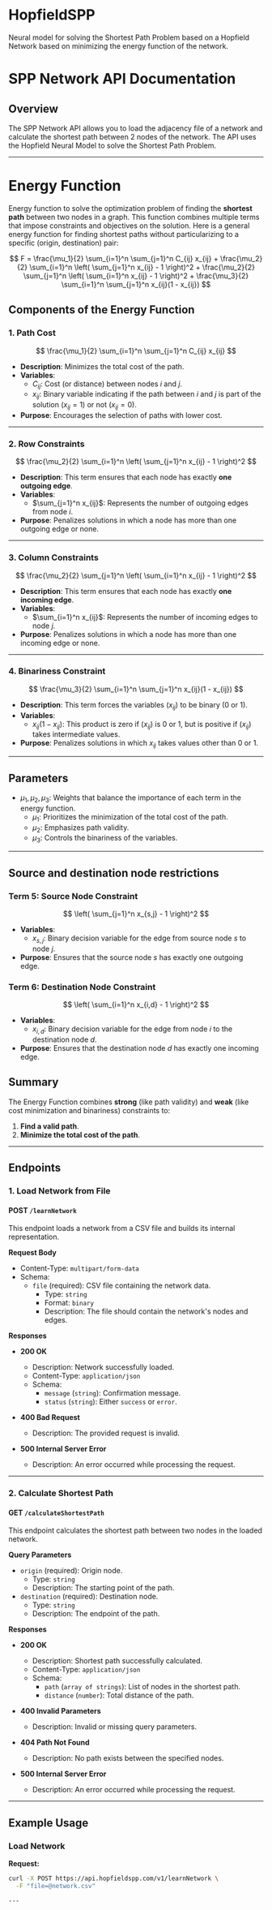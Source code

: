 # HopfieldSPP
Neural model for solving the Shortest Path Problem based on a Hopfield Network based on minimizing the energy function of the network.

# SPP Network API Documentation

## Overview

The SPP Network API allows you to load the adjacency file of a network and calculate the shortest path between 2 nodes of the network. The API uses the Hopfield Neural Model to solve the Shortest Path Problem.


---

# Energy Function

Energy function to solve the optimization problem of finding the **shortest path** between two nodes in a graph. This function combines multiple terms that impose constraints and objectives on the solution. Here is a general energy function for finding shortest paths without particularizing to a specific (origin, destination) pair:

$$
F = \frac{\mu_1}{2} \sum_{i=1}^n \sum_{j=1}^n C_{ij} x_{ij} + 
    \frac{\mu_2}{2} \sum_{i=1}^n \left( \sum_{j=1}^n x_{ij} - 1 \right)^2 + 
    \frac{\mu_2}{2} \sum_{j=1}^n \left( \sum_{i=1}^n x_{ij} - 1 \right)^2 + 
    \frac{\mu_3}{2} \sum_{i=1}^n \sum_{j=1}^n x_{ij}(1 - x_{ij}) 
$$

## Components of the Energy Function

### 1. **Path Cost**
$$
\frac{\mu_1}{2} \sum_{i=1}^n \sum_{j=1}^n C_{ij} x_{ij}
$$
- **Description**: Minimizes the total cost of the path.
- **Variables**:
  - $C_{ij}$: Cost (or distance) between nodes $i$ and $j$.
  - $x_{ij}$: Binary variable indicating if the path between $i$ and $j$ is part of the solution $(x_{ij} = 1)$ or not $(x_{ij} = 0)$.
- **Purpose**: Encourages the selection of paths with lower cost.

---

### 2. **Row Constraints**
$$
\frac{\mu_2}{2} \sum_{i=1}^n \left( \sum_{j=1}^n x_{ij} - 1 \right)^2
$$
- **Description**: This term ensures that each node has exactly **one outgoing edge**.
- **Variables**:
  - $\sum_{j=1}^n x_{ij}$: Represents the number of outgoing edges from node $i$.
- **Purpose**: Penalizes solutions in which a node has more than one outgoing edge or none.

---

### 3. **Column Constraints**
$$
\frac{\mu_2}{2} \sum_{j=1}^n \left( \sum_{i=1}^n x_{ij} - 1 \right)^2
$$
- **Description**: This term ensures that each node has exactly **one incoming edge**.
- **Variables**:
  - $\sum_{i=1}^n x_{ij}$: Represents the number of incoming edges to node $j$.
- **Purpose**: Penalizes solutions in which a node has more than one incoming edge or none. 

---

### 4. **Binariness Constraint**
$$
\frac{\mu_3}{2} \sum_{i=1}^n \sum_{j=1}^n x_{ij}(1 - x_{ij})
$$
- **Description**: This term forces the variables $(x_{ij})$ to be binary (0 or 1).
- **Variables**:
  - $x_{ij}(1 - x_{ij})$: This product is zero if $(x_{ij})$ is 0 or 1, but is positive if $(x_{ij})$ takes intermediate values.
- **Purpose**: Penalizes solutions in which $x_{ij}$ takes values other than 0 or 1.

---

## Parameters
- $\mu_1, \mu_2, \mu_3$: Weights that balance the importance of each term in the energy function. 
  - $\mu_1$: Prioritizes the minimization of the total cost of the path. 
  - $\mu_2$: Emphasizes path validity. 
  - $\mu_3$: Controls the binariness of the variables. 

---
## Source and destination node restrictions

### Term 5: Source Node Constraint
$$
\left( \sum_{j=1}^n x_{s,j} - 1 \right)^2
$$
- **Variables**:
  - $x_{s,j}$: Binary decision variable for the edge from source node $s$ to node $j$.
- **Purpose**: Ensures that the source node $s$ has exactly one outgoing edge.

### Term 6: Destination Node Constraint
$$
\left( \sum_{i=1}^n x_{i,d} - 1 \right)^2
$$
- **Variables**:
  - $x_{i,d}$: Binary decision variable for the edge from node $i$ to the destination node $d$.
- **Purpose**: Ensures that the destination node $d$ has exactly one incoming edge.

## Summary
The Energy Function combines **strong** (like path validity) and **weak** (like cost minimization and binariness) constraints to: 
1. **Find a valid path**.
2. **Minimize the total cost of the path**.
---

## Endpoints

### 1. **Load Network from File**

#### **POST** `/learnNetwork`

This endpoint loads a network from a CSV file and builds its internal representation.

**Request Body**

- Content-Type: `multipart/form-data`
- Schema:
  - `file` (required): CSV file containing the network data.
    - Type: `string`
    - Format: `binary`
    - Description: The file should contain the network's nodes and edges.

**Responses**

- **200 OK**
  - Description: Network successfully loaded.
  - Content-Type: `application/json`
  - Schema:
    - `message` (`string`): Confirmation message.
    - `status` (`string`): Either `success` or `error`.

- **400 Bad Request**
  - Description: The provided request is invalid.

- **500 Internal Server Error**
  - Description: An error occurred while processing the request.

---

### 2. **Calculate Shortest Path**

#### **GET** `/calculateShortestPath`

This endpoint calculates the shortest path between two nodes in the loaded network.

**Query Parameters**

- `origin` (required): Origin node.
  - Type: `string`
  - Description: The starting point of the path.
- `destination` (required): Destination node.
  - Type: `string`
  - Description: The endpoint of the path.

**Responses**

- **200 OK**
  - Description: Shortest path successfully calculated.
  - Content-Type: `application/json`
  - Schema:
    - `path` (`array of strings`): List of nodes in the shortest path.
    - `distance` (`number`): Total distance of the path.

- **400 Invalid Parameters**
  - Description: Invalid or missing query parameters.

- **404 Path Not Found**
  - Description: No path exists between the specified nodes.

- **500 Internal Server Error**
  - Description: An error occurred while processing the request.

---

## Example Usage

### Load Network

**Request:**
```bash
curl -X POST https://api.hopfieldspp.com/v1/learnNetwork \
  -F "file=@network.csv"

---